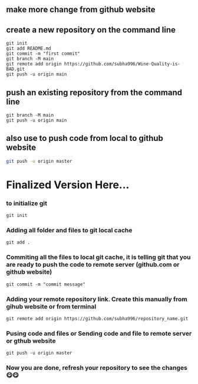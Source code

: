 ## make more change from github website

## create a new repository on the command line
```echo "# Wine-Quality-is-BAD" >> README.md
git init
git add README.md
git commit -m "first commit"
git branch -M main
git remote add origin https://github.com/subha996/Wine-Quality-is-BAD.git
git push -u origin main
```

## push an existing repository from the command line
```git remote add origin https://github.com/subha996/Wine-Quality-is-BAD.git
git branch -M main
git push -u origin main
```

## also use to push code from local to github website
```bash
git push -u origin master
```


# Finalized Version Here...

### to initialize git
```git init```

### Adding all folder and files to git local cache
``` 
git add .

```

### Commiting all the files to local git cache, it is telling git that you are ready to push the code to remote server (github.com or github website)
```
git commit -m "commit message"
```

### Adding your remote repository link. Create this manually from gihub website or from terminal

``` 
git remote add origin https://github.com/subha996/repository_name.git
```

### Pusing code and files or Sending code and file to remote server or gthub website
```
git push -u origin master
```

### Now you are done, refresh your repository to see the changes 😋😋


